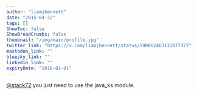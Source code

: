 ```yaml
---
author: "liamjbennett"
date: "2015-04-22"
tags: []
ShowToc: false
ShowBreadCrumbs: false
thumbnail: "/img/main/profile.jpg"
twitter_link: "https://x.com/liamjbennett/status/590862463131877377"
mastodon_link: ""
bluesky_link: ""
linkedin_link: ""
expiryDate: "2016-01-01"
---
```


[@stack72](https://x.com/stack72) you just need to use the java_ks module.

